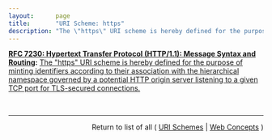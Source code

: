 ```yaml
---
layout:      page
title:       "URI Scheme: https"
description: "The \"https\" URI scheme is hereby defined for the purpose of minting identifiers according to their association with the hierarchical namespace governed by a potential HTTP origin server listening to a given TCP port for TLS-secured connections."
---
```


**[RFC 7230: Hypertext Transfer Protocol (HTTP/1.1): Message Syntax and Routing](/specs/IETF/RFC/7230 "The Hypertext Transfer Protocol (HTTP) is an application-level protocol for distributed, collaborative, hypertext information systems. HTTP has been in use by the World Wide Web global information initiative since 1990. This document provides an overview of HTTP architecture and its associated terminology, defines the &#34;http&#34; and &#34;https&#34; Uniform Resource Identifier (URI) schemes, defines the HTTP/1.1 message syntax and parsing requirements, and describes general security concerns for implementations."):** [The "https" URI scheme is hereby defined for the purpose of minting identifiers according to their association with the hierarchical namespace governed by a potential HTTP origin server listening to a given TCP port for TLS-secured connections.](http://tools.ietf.org/html/rfc7230#section-2.7.2 "Read documentation for URI Scheme &#34;https&#34;")

<br/>
<hr/>

<p style="text-align: right">Return to list of all ( <a href="../uri-schemes">URI Schemes</a> | <a href="../">Web Concepts</a> )</p>